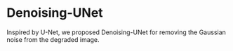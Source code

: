 # Denoising-UNet
Inspired by U-Net, we proposed Denoising-UNet for removing the Gaussian noise from the degraded image.
